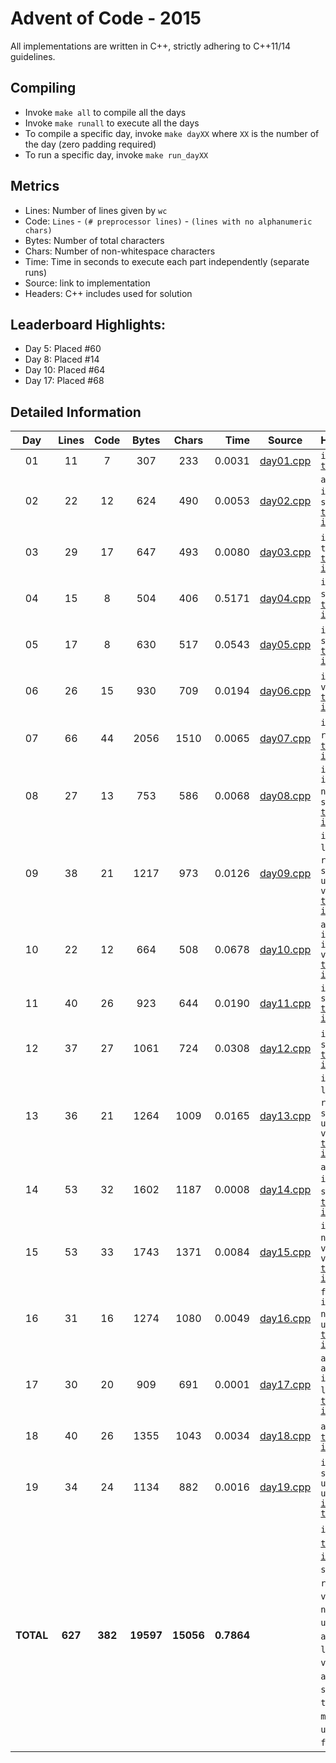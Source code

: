 # Advent of Code - 2015

All implementations are written in C++, strictly adhering to C++11/14 guidelines.

## Compiling

* Invoke `make all` to compile all the days
* Invoke `make runall` to execute all the days
* To compile a specific day, invoke `make dayXX` where `XX` is the number of the day (zero padding required)
* To run a specific day, invoke `make run_dayXX`

## Metrics

* Lines: Number of lines given by `wc`
* Code: `Lines` - `(# preprocessor lines)` - `(lines with no alphanumeric chars)`
* Bytes: Number of total characters
* Chars: Number of non-whitespace characters
* Time: Time in seconds to execute each part independently (separate runs)
* Source: link to implementation
* Headers: C++ includes used for solution

## Leaderboard Highlights:

* Day 5: Placed #60
* Day 8: Placed #14
* Day 10: Placed #64
* Day 17: Placed #68

## Detailed Information

 Day | Lines | Code | Bytes | Chars | Time | Source | Headers
:---:|:-----:|:----:|:-----:|:-----:| ----:|:------:|:-------
01|11|7|307|233|0.0031|[day01.cpp](https://github.com/willkill07/adventofcode/blob/master/src/day01/day01.cpp)|`iostream` [`timer.hpp`](https://github.com/willkill07/adventofcode/blob/master/util/include/timer.hpp)
02|22|12|624|490|0.0053|[day02.cpp](https://github.com/willkill07/adventofcode/blob/master/src/day02/day02.cpp)|`algorithm` `iostream` `regex` `string` [`timer.hpp`](https://github.com/willkill07/adventofcode/blob/master/util/include/timer.hpp) [`io.hpp`](https://github.com/willkill07/adventofcode/blob/master/util/include/io.hpp)
03|29|17|647|493|0.0080|[day03.cpp](https://github.com/willkill07/adventofcode/blob/master/src/day03/day03.cpp)|`iostream` `map` `tuple` [`timer.hpp`](https://github.com/willkill07/adventofcode/blob/master/util/include/timer.hpp) [`io.hpp`](https://github.com/willkill07/adventofcode/blob/master/util/include/io.hpp)
04|15|8|504|406|0.5171|[day04.cpp](https://github.com/willkill07/adventofcode/blob/master/src/day04/day04.cpp)|`iostream` `string` `md5.hpp` [`timer.hpp`](https://github.com/willkill07/adventofcode/blob/master/util/include/timer.hpp) [`io.hpp`](https://github.com/willkill07/adventofcode/blob/master/util/include/io.hpp)
05|17|8|630|517|0.0543|[day05.cpp](https://github.com/willkill07/adventofcode/blob/master/src/day05/day05.cpp)|`iostream` `regex` `string` [`timer.hpp`](https://github.com/willkill07/adventofcode/blob/master/util/include/timer.hpp) [`io.hpp`](https://github.com/willkill07/adventofcode/blob/master/util/include/io.hpp)
06|26|15|930|709|0.0194|[day06.cpp](https://github.com/willkill07/adventofcode/blob/master/src/day06/day06.cpp)|`iostream` `regex` `valarray` [`timer.hpp`](https://github.com/willkill07/adventofcode/blob/master/util/include/timer.hpp) [`io.hpp`](https://github.com/willkill07/adventofcode/blob/master/util/include/io.hpp)
07|66|44|2056|1510|0.0065|[day07.cpp](https://github.com/willkill07/adventofcode/blob/master/src/day07/day07.cpp)|`iostream` `map` `regex` `string` [`timer.hpp`](https://github.com/willkill07/adventofcode/blob/master/util/include/timer.hpp) [`io.hpp`](https://github.com/willkill07/adventofcode/blob/master/util/include/io.hpp)
08|27|13|753|586|0.0068|[day08.cpp](https://github.com/willkill07/adventofcode/blob/master/src/day08/day08.cpp)|`iostream` `iterator` `numeric` `regex` `string` [`timer.hpp`](https://github.com/willkill07/adventofcode/blob/master/util/include/timer.hpp) [`io.hpp`](https://github.com/willkill07/adventofcode/blob/master/util/include/io.hpp)
09|38|21|1217|973|0.0126|[day09.cpp](https://github.com/willkill07/adventofcode/blob/master/src/day09/day09.cpp)|`iostream` `limits` `numeric` `regex` `set` `string` `unordered_map` `vector` [`timer.hpp`](https://github.com/willkill07/adventofcode/blob/master/util/include/timer.hpp) [`io.hpp`](https://github.com/willkill07/adventofcode/blob/master/util/include/io.hpp)
10|22|12|664|508|0.0678|[day10.cpp](https://github.com/willkill07/adventofcode/blob/master/src/day10/day10.cpp)|`algorithm` `iostream` `iterator` `vector` [`timer.hpp`](https://github.com/willkill07/adventofcode/blob/master/util/include/timer.hpp) [`io.hpp`](https://github.com/willkill07/adventofcode/blob/master/util/include/io.hpp)
11|40|26|923|644|0.0190|[day11.cpp](https://github.com/willkill07/adventofcode/blob/master/src/day11/day11.cpp)|`iostream` `string` [`timer.hpp`](https://github.com/willkill07/adventofcode/blob/master/util/include/timer.hpp) [`io.hpp`](https://github.com/willkill07/adventofcode/blob/master/util/include/io.hpp)
12|37|27|1061|724|0.0308|[day12.cpp](https://github.com/willkill07/adventofcode/blob/master/src/day12/day12.cpp)|`iostream` `stack` `string` [`timer.hpp`](https://github.com/willkill07/adventofcode/blob/master/util/include/timer.hpp) [`io.hpp`](https://github.com/willkill07/adventofcode/blob/master/util/include/io.hpp)
13|36|21|1264|1009|0.0165|[day13.cpp](https://github.com/willkill07/adventofcode/blob/master/src/day13/day13.cpp)|`iostream` `limits` `numeric` `regex` `set` `string` `unordered_map` `vector` [`timer.hpp`](https://github.com/willkill07/adventofcode/blob/master/util/include/timer.hpp) [`io.hpp`](https://github.com/willkill07/adventofcode/blob/master/util/include/io.hpp)
14|53|32|1602|1187|0.0008|[day14.cpp](https://github.com/willkill07/adventofcode/blob/master/src/day14/day14.cpp)|`algorithm` `iostream` `regex` `string` `vector` [`timer.hpp`](https://github.com/willkill07/adventofcode/blob/master/util/include/timer.hpp) [`io.hpp`](https://github.com/willkill07/adventofcode/blob/master/util/include/io.hpp)
15|53|33|1743|1371|0.0084|[day15.cpp](https://github.com/willkill07/adventofcode/blob/master/src/day15/day15.cpp)|`iostream` `numeric` `regex` `valarray` `vector` [`timer.hpp`](https://github.com/willkill07/adventofcode/blob/master/util/include/timer.hpp) [`io.hpp`](https://github.com/willkill07/adventofcode/blob/master/util/include/io.hpp)
16|31|16|1274|1080|0.0049|[day16.cpp](https://github.com/willkill07/adventofcode/blob/master/src/day16/day16.cpp)|`functional` `iostream` `numeric` `regex` `unordered_map` [`timer.hpp`](https://github.com/willkill07/adventofcode/blob/master/util/include/timer.hpp) [`io.hpp`](https://github.com/willkill07/adventofcode/blob/master/util/include/io.hpp)
17|30|20|909|691|0.0001|[day17.cpp](https://github.com/willkill07/adventofcode/blob/master/src/day17/day17.cpp)|`array` `algorithm` `iostream` `limits` `vector` [`timer.hpp`](https://github.com/willkill07/adventofcode/blob/master/util/include/timer.hpp) [`io.hpp`](https://github.com/willkill07/adventofcode/blob/master/util/include/io.hpp)
18|40|26|1355|1043|0.0034|[day18.cpp](https://github.com/willkill07/adventofcode/blob/master/src/day18/day18.cpp)|`array` `iostream` [`timer.hpp`](https://github.com/willkill07/adventofcode/blob/master/util/include/timer.hpp) [`io.hpp`](https://github.com/willkill07/adventofcode/blob/master/util/include/io.hpp)
19|34|24|1134|882|0.0016|[day19.cpp](https://github.com/willkill07/adventofcode/blob/master/src/day19/day19.cpp)|`iostream` `regex` `string` `unordered_map` `unordered_set` [`io.hpp`](https://github.com/willkill07/adventofcode/blob/master/util/include/io.hpp) [`timer.hpp`](https://github.com/willkill07/adventofcode/blob/master/util/include/timer.hpp)
**TOTAL**|**627**|**382**|**19597**|**15056**|**0.7864**| | `iostream`&nbsp;<sup>**`19`**</sup> [`timer.hpp`](https://github.com/willkill07/adventofcode/blob/master/util/include/timer.hpp)&nbsp;<sup>**`19`**</sup> [`io.hpp`](https://github.com/willkill07/adventofcode/blob/master/util/include/io.hpp)&nbsp;<sup>**`18`**</sup> `string`&nbsp;<sup>**`11`**</sup> `regex`&nbsp;<sup>**`11`**</sup> `vector`&nbsp;<sup>**`6`**</sup> `numeric`&nbsp;<sup>**`5`**</sup> `unordered_map`&nbsp;<sup>**`4`**</sup> `algorithm`&nbsp;<sup>**`4`**</sup> `limits`&nbsp;<sup>**`3`**</sup> `valarray`&nbsp;<sup>**`2`**</sup> `array`&nbsp;<sup>**`2`**</sup> `map`&nbsp;<sup>**`2`**</sup> `set`&nbsp;<sup>**`2`**</sup> `iterator`&nbsp;<sup>**`2`**</sup> `tuple`&nbsp;<sup>**`1`**</sup> `stack`&nbsp;<sup>**`1`**</sup> `md5.hpp`&nbsp;<sup>**`1`**</sup> `unordered_set`&nbsp;<sup>**`1`**</sup> `functional`&nbsp;<sup>**`1`**</sup>
